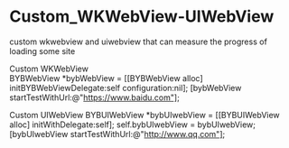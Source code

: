# Custom_WKWebView-UIWebView
custom wkwebview and uiwebview that can measure the progress of loading some site

Custom WKWebView  
      BYBWebView *bybWebView = [[BYBWebView alloc] initBYBWebViewDelegate:self configuration:nil];
      [bybWebView startTestWithUrl:@"https://www.baidu.com"];

Custom UIWebView
    BYBUIWebView *bybUIwebView = [[BYBUIWebView alloc] initWithDelegate:self];
    self.bybUIwebView = bybUIwebView;
    [bybUIwebView startTestWithUrl:@"http://www.qq.com"];








